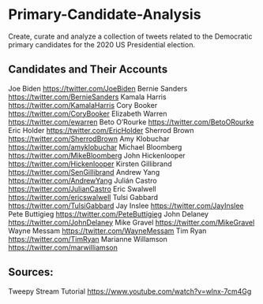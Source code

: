 # Primary-Candidate-Analysis
Create, curate and analyze a collection of tweets related to the Democratic primary candidates for the 2020 US Presidential election.

## Candidates and Their Accounts
Joe Biden https://twitter.com/JoeBiden
Bernie Sanders https://twitter.com/BernieSanders
Kamala Harris https://twitter.com/KamalaHarris
Cory Booker https://twitter.com/CoryBooker
Elizabeth Warren https://twitter.com/ewarren
Beto O’Rourke https://twitter.com/BetoORourke
Eric Holder https://twitter.com/EricHolder
Sherrod Brown https://twitter.com/SherrodBrown
Amy Klobuchar https://twitter.com/amyklobuchar
Michael Bloomberg https://twitter.com/MikeBloomberg
John Hickenlooper https://twitter.com/Hickenlooper
Kirsten Gillibrand https://twitter.com/SenGillibrand
Andrew Yang https://twitter.com/AndrewYang
Julián Castro https://twitter.com/JulianCastro
Eric Swalwell https://twitter.com/ericswalwell
Tulsi Gabbard https://twitter.com/TulsiGabbard
Jay Inslee https://twitter.com/JayInslee
Pete Buttigieg https://twitter.com/PeteButtigieg
John Delaney https://twitter.com/JohnDelaney
Mike Gravel https://twitter.com/MikeGravel
Wayne Messam https://twitter.com/WayneMessam
Tim Ryan https://twitter.com/TimRyan
Marianne Willamson https://twitter.com/marwilliamson

## Sources:
Tweepy Stream Tutorial
https://www.youtube.com/watch?v=wlnx-7cm4Gg
